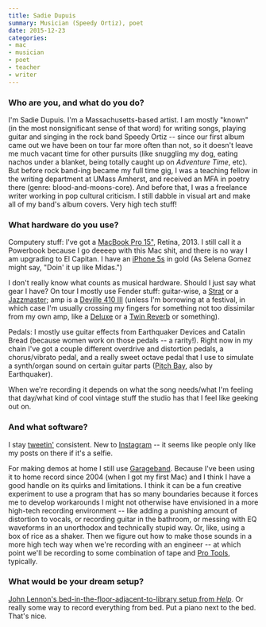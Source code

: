 ```yaml
---
title: Sadie Dupuis
summary: Musician (Speedy Ortiz), poet
date: 2015-12-23
categories:
- mac
- musician
- poet
- teacher
- writer
---
```


### Who are you, and what do you do?

I'm Sadie Dupuis. I'm a Massachusetts-based artist. I am mostly "known" (in the most nonsignificant sense of that word) for writing songs, playing guitar and singing in the rock band Speedy Ortiz -- since our first album came out we have been on tour far more often than not, so it doesn't leave me much vacant time for other pursuits (like snuggling my dog, eating nachos under a blanket, being totally caught up on *Adventure Time*, etc). But before rock band-ing became my full time gig, I was a teaching fellow in the writing department at UMass Amherst, and received an MFA in poetry there (genre: blood-and-moons-core). And before that, I was a freelance writer working in pop cultural criticism. I still dabble in visual art and make all of my band's album covers. Very high tech stuff!

### What hardware do you use?

Computery stuff: I've got a [MacBook Pro 15"][macbook-pro], Retina, 2013. I still call it a Powerbook because I go deeeep with this Mac shit, and there is no way I am upgrading to El Capitan. I have an [iPhone 5s][iphone-5s] in gold (As Selena Gomez might say, "Doin' it up like Midas.")

I don't really know what counts as musical hardware. Should I just say what gear I have? On tour I mostly use Fender stuff: guitar-wise, a [Strat][stratocaster] or a [Jazzmaster][]; amp is a [Deville 410 III][hot-rod-deville-iii-410] (unless I'm borrowing at a festival, in which case I'm usually crossing my fingers for something not too dissimilar from my own amp, like a [Deluxe][] or a [Twin Reverb][twin-reverb] or something). 

Pedals: I mostly use guitar effects from Earthquaker Devices and Catalin Bread (because women work on those pedals -- a rarity!). Right now in my chain I've got a couple different overdrive and distortion pedals, a chorus/vibrato pedal, and a really sweet octave pedal that I use to simulate a synth/organ sound on certain guitar parts ([Pitch Bay][pitch-bay], also by Earthquaker). 

When we're recording it depends on what the song needs/what I'm feeling that day/what kind of cool vintage stuff the studio has that I feel like geeking out on. 

### And what software?

I stay [tweetin'](https://twitter.com/sad13 "Sadie's Twitter account.") consistent. New to [Instagram][instagram-ios] -- it seems like people only like my posts on there if it's a selfie. 

For making demos at home I still use [Garageband][]. Because I've been using it to home record since 2004 (when I got my first Mac) and I think I have a good handle on its quirks and limitations. I think it can be a fun creative experiment to use a program that has so many boundaries because it forces me to develop workarounds I might not otherwise have envisioned in a more high-tech recording environment -- like adding a punishing amount of distortion to vocals, or recording guitar in the bathroom, or messing with EQ waveforms in an unorthodox and technically stupid way. Or, like, using a box of rice as a shaker. Then we figure out how to make those sounds in a more high tech way when we're recording with an engineer -- at which point we'll be recording to some combination of tape and [Pro Tools][pro-tools], typically. 

### What would be your dream setup?

[John Lennon's bed-in-the-floor-adjacent-to-library setup from *Help*](http://p-fst1.pixstatic.com/5244a1e4dbfa3f12230010f2._w.450_h.346_s.fit_.jpg "A photo of John Lennon in Help."). Or really some way to record everything from bed. Put a piano next to the bed. That's nice.

[deluxe]: https://en.wikipedia.org/wiki/Fender_Deluxe_Amp "A guitar amp."
[garageband]: https://www.apple.com/mac/garageband/ "An audio recording and editing tool for the Mac."
[hot-rod-deville-iii-410]: http://web.archive.org/web/20160112003014/http://www.fender.com:80/guitar-amplifiers/contemporary/hot-rod-deville-iii-410/2230100000.html "A guitar amp."
[instagram-ios]: https://itunes.apple.com/us/app/instagram/id389801252 "A photo taking/sharing app."
[iphone-5s]: https://en.wikipedia.org/wiki/IPhone_5S "A smartphone."
[jazzmaster]: http://web.archive.org/web/20210421232915/http://www.fender.com/guitars/jazzmaster "An electric guitar."
[macbook-pro]: https://www.apple.com/macbook-pro/ "A laptop."
[pitch-bay]: http://earthquakerdevices.com/cart_product.cfm/prod_id/80874/bk/1/cat/13100 "A guitar effects pedal."
[pro-tools]: https://www.avid.com/US/products/Pro-Tools-8-Software "Audio editing and processing software."
[stratocaster]: https://en.wikipedia.org/wiki/Fender_Stratocaster "An electric guitar."
[twin-reverb]: https://en.wikipedia.org/wiki/Fender_Twin#Fender_Twin_Reverb "A guitar amp."

